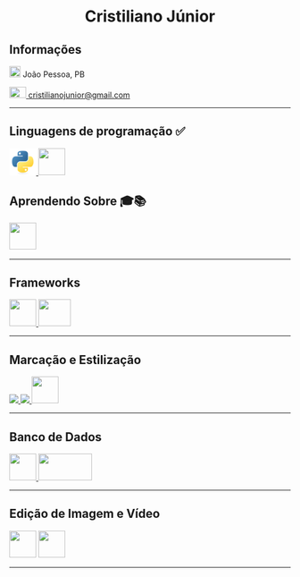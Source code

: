 <h1 align="center">Cristiliano Júnior</h1>
<h2 align="left">Informações</h2>

<img src="https://cdn-icons-png.flaticon.com/512/4219/4219585.png" width="20px" height="20px">  João Pessoa, PB

<a href="mail: cristilianojunior@gmail.com"><img src="https://logosmarcas.net/wp-content/uploads/2020/11/Gmail-Logo.png" width="30px" height="20px">  cristilianojunior@gmail.com</a>

<hr>
<h2 align="left" >Linguagens de programação ✅</h2>
<a href="https://www.python.org/" target="_blank"> <img src="https://raw.githubusercontent.com/devicons/devicon/master/icons/python/python-original.svg"  width="48px" height="48px" /> </a> 
<a href="https://developer.mozilla.org/en-US/docs/Web/JavaScript" target="_blank"> <img src="https://img.icons8.com/color/48/000000/javascript.png"  width="48" height="48"/></a> 

<h2 align="left" >Aprendendo Sobre 🎓📚</h2>
<a href="https://www.php.net/" target="_blank"> <img src="https://php-cl.com/img/CORE-PHP-BASICS-20210817.png"  width="48" height="48"/></a> 

<hr>
<h2 align="left" >Frameworks</h2>
<a href="https://kivy.org/#home" target="_blank"> <img src="https://kivy.org/logos/kivy-logo-black-64.png" width='48'height='48' /> </a> 
<a href="https://getbootstrap.com/" target="_blank"> <img src="https://upload.wikimedia.org/wikipedia/commons/thumb/b/b2/Bootstrap_logo.svg/1200px-Bootstrap_logo.svg.png" width='58'height='48' /></a> 

<hr>
<h2 align="left" >Marcação e Estilização</h2>
<a href="https://www.w3.org/html/" target="_blank"> <img src="https://img.icons8.com/color/48/000000/html-5.png"/> </a> 
<a href="https://www.w3schools.com/css/" target="_blank"> <img src="https://img.icons8.com/color/48/000000/css3.png"/> </a> 
<a href="https://kivy.org/#home" target="_blank"> <img src="https://kivy.org/logos/kivy-logo-black-64.png" width='48'height='48' /> </a>

<hr>
<h2 align="left" >Banco de Dados</h2>
<a href="https://www.sqlite.org/index.html" target="_blank"> <img src="https://upload.wikimedia.org/wikipedia/commons/thumb/9/97/Sqlite-square-icon.svg/2048px-Sqlite-square-icon.svg.png" width="48" height="48"/> </a> 
<a href="https://www.mysql.com/" target="_blank"> <img src="https://www.vectorlogo.zone/logos/mysql/mysql-ar21.svg" width="96" height="48"/> </a> 

<hr>
<h2 align="left" >Edição de Imagem e Vídeo</h2>
<a align="center"href="https://www.adobe.com/br/products/photoshop/" target="_blank" > <img src="https://i.pinimg.com/originals/31/02/38/31023806400284920008d8ebd24a2218.png"  width="48" height="48"/></a> 
<a align="center"href="https://www.coreldraw.com/br/product/coreldraw/" target="_blank" > <img src="https://www.coreldraw.com/static/cdgs/product_content/cdgs/2022/icon-coreldraw.png"  width="48" height="48"/></a> 
<hr>

